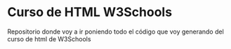# Curso de HTML W3Schools
Repositorio donde voy a ir poniendo todo el código que voy generando del curso de html de W3Schools

